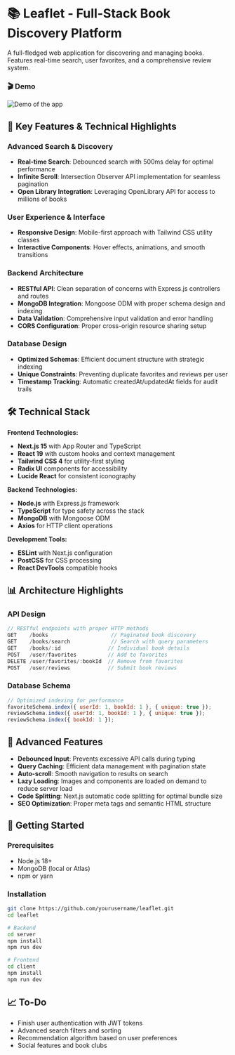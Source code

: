 # 📚 Leaflet - Full-Stack Book Discovery Platform

A full-fledged web application for discovering and managing books. Features real-time search, user favorites, and a comprehensive review system.

### 🎬 Demo

![Demo of the app](assets/demo.gif)

## 🚀 Key Features & Technical Highlights

### Advanced Search & Discovery

- **Real-time Search**: Debounced search with 500ms delay for optimal performance
- **Infinite Scroll**: Intersection Observer API implementation for seamless pagination
- **Open Library Integration**: Leveraging OpenLibrary API for access to millions of books

### User Experience & Interface

- **Responsive Design**: Mobile-first approach with Tailwind CSS utility classes
- **Interactive Components**: Hover effects, animations, and smooth transitions

### Backend Architecture

- **RESTful API**: Clean separation of concerns with Express.js controllers and routes
- **MongoDB Integration**: Mongoose ODM with proper schema design and indexing
- **Data Validation**: Comprehensive input validation and error handling
- **CORS Configuration**: Proper cross-origin resource sharing setup

### Database Design

- **Optimized Schemas**: Efficient document structure with strategic indexing
- **Unique Constraints**: Preventing duplicate favorites and reviews per user
- **Timestamp Tracking**: Automatic createdAt/updatedAt fields for audit trails

## 🛠️ Technical Stack

**Frontend Technologies:**

- **Next.js 15** with App Router and TypeScript
- **React 19** with custom hooks and context management
- **Tailwind CSS 4** for utility-first styling
- **Radix UI** components for accessibility
- **Lucide React** for consistent iconography

**Backend Technologies:**

- **Node.js** with Express.js framework
- **TypeScript** for type safety across the stack
- **MongoDB** with Mongoose ODM
- **Axios** for HTTP client operations

**Development Tools:**

- **ESLint** with Next.js configuration
- **PostCSS** for CSS processing
- **React DevTools** compatible hooks

## 📊 Architecture Highlights

### API Design

```typescript
// RESTful endpoints with proper HTTP methods
GET    /books                    // Paginated book discovery
GET    /books/search             // Search with query parameters
GET    /books/:id               // Individual book details
POST   /user/favorites          // Add to favorites
DELETE /user/favorites/:bookId  // Remove from favorites
POST   /user/reviews            // Submit book reviews
```

### Database Schema

```javascript
// Optimized indexing for performance
favoriteSchema.index({ userId: 1, bookId: 1 }, { unique: true });
reviewSchema.index({ userId: 1, bookId: 1 }, { unique: true });
reviewSchema.index({ bookId: 1 });
```

## 🎯 Advanced Features

- **Debounced Input**: Prevents excessive API calls during typing
- **Query Caching**: Efficient data management with pagination state
- **Auto-scroll**: Smooth navigation to results on search
- **Lazy Loading**: Images and components are loaded on demand to reduce server load
- **Code Splitting**: Next.js automatic code splitting for optimal bundle size
- **SEO Optimization**: Proper meta tags and semantic HTML structure

## 🚀 Getting Started

### Prerequisites

- Node.js 18+
- MongoDB (local or Atlas)
- npm or yarn

### Installation

```bash
git clone https://github.com/yourusername/leaflet.git
cd leaflet

# Backend
cd server
npm install
npm run dev

# Frontend
cd client
npm install
npm run dev
```

## 📈 To-Do

- Finish user authentication with JWT tokens
- Advanced search filters and sorting
- Recommendation algorithm based on user preferences
- Social features and book clubs
